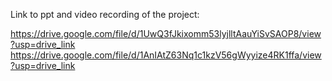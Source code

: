Link to ppt and video recording of the project:

https://drive.google.com/file/d/1UwQ3fJkixomm53lyjlltAauYiSvSAOP8/view?usp=drive_link
https://drive.google.com/file/d/1AnIAtZ63Nq1c1kzV56gWyyize4RK1ffa/view?usp=drive_link
